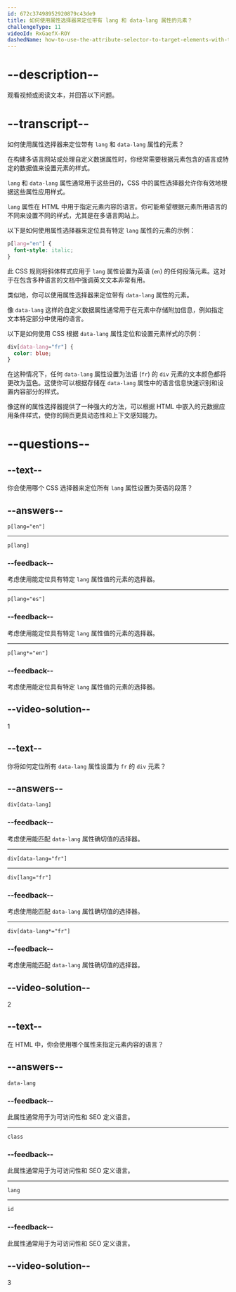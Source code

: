 ```yaml
---
id: 672c37498952920879c43de9
title: 如何使用属性选择器来定位带有 lang 和 data-lang 属性的元素？
challengeType: 11
videoId: RxGaefX-ROY
dashedName: how-to-use-the-attribute-selector-to-target-elements-with-the-lang-and-data-lang-attributes
---
```


# --description--

观看视频或阅读文本，并回答以下问题。

# --transcript--

如何使用属性选择器来定位带有 `lang` 和 `data-lang` 属性的元素？

在构建多语言网站或处理自定义数据属性时，你经常需要根据元素包含的语言或特定的数据值来设置元素的样式。

`lang` 和 `data-lang` 属性通常用于这些目的，CSS 中的属性选择器允许你有效地根据这些属性应用样式。

`lang` 属性在 HTML 中用于指定元素内容的语言。你可能希望根据元素所用语言的不同来设置不同的样式，尤其是在多语言网站上。

以下是如何使用属性选择器来定位具有特定 `lang` 属性的元素的示例：

```css
p[lang="en"] {
  font-style: italic;
}
```

此 CSS 规则将斜体样式应用于 `lang` 属性设置为英语 (`en`) 的任何段落元素。这对于在包含多种语言的文档中强调英文文本非常有用。

类似地，你可以使用属性选择器来定位带有 `data-lang` 属性的元素。

像 `data-lang` 这样的自定义数据属性通常用于在元素中存储附加信息，例如指定文本特定部分中使用的语言。

以下是如何使用 CSS 根据 `data-lang` 属性定位和设置元素样式的示例：

```css
div[data-lang="fr"] {
  color: blue;
}
```

在这种情况下，任何 `data-lang` 属性设置为法语 (`fr`) 的 `div` 元素的文本颜色都将更改为蓝色。这使你可以根据存储在 `data-lang` 属性中的语言信息快速识别和设置内容部分的样式。

像这样的属性选择器提供了一种强大的方法，可以根据 HTML 中嵌入的元数据应用条件样式，使你的网页更具动态性和上下文感知能力。

# --questions--

## --text--

你会使用哪个 CSS 选择器来定位所有 `lang` 属性设置为英语的段落？

## --answers--

`p[lang="en"]`

---

`p[lang]`

### --feedback--

考虑使用能定位具有特定 `lang` 属性值的元素的选择器。

---

`p[lang="es"]`

### --feedback--

考虑使用能定位具有特定 `lang` 属性值的元素的选择器。

---

`p[lang*="en"]`

### --feedback--

考虑使用能定位具有特定 `lang` 属性值的元素的选择器。

## --video-solution--

1

## --text--

你将如何定位所有 `data-lang` 属性设置为 `fr` 的 `div` 元素？

## --answers--

`div[data-lang]`

### --feedback--

考虑使用能匹配 `data-lang` 属性确切值的选择器。

---

`div[data-lang="fr"]`

---

`div[lang="fr"]`

### --feedback--

考虑使用能匹配 `data-lang` 属性确切值的选择器。

---

`div[data-lang*="fr"]`

### --feedback--

考虑使用能匹配 `data-lang` 属性确切值的选择器。

## --video-solution--

2

## --text--

在 HTML 中，你会使用哪个属性来指定元素内容的语言？

## --answers--

`data-lang`

### --feedback--

此属性通常用于为可访问性和 SEO 定义语言。

---

`class`

### --feedback--

此属性通常用于为可访问性和 SEO 定义语言。

---

`lang`

---

`id`

### --feedback--

此属性通常用于为可访问性和 SEO 定义语言。

## --video-solution--

3

